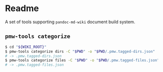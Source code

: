 Readme
======

A set of tools supporting `pandoc-md-wiki` document build system.

## `pmw-tools categorize`

```bash
$ cd "${WIKI_ROOT}"
$ pmw-tools categorize dirs -C "$PWD" -o "$PWD/.pmw.tagged-dirs.json"
# -> .pmw.tagged-dirs.json
$ pmw-tools categorize files -C "$PWD" -o "$PWD/.pmw.tagged-files.json"
# -> .pmw.tagged-files.json
```
